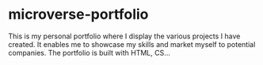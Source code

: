 # microverse-portfolio
This is my personal portfolio where I display the various projects I have created. It enables me to showcase my skills and market myself to potential companies. The portfolio is built with HTML, CS…
